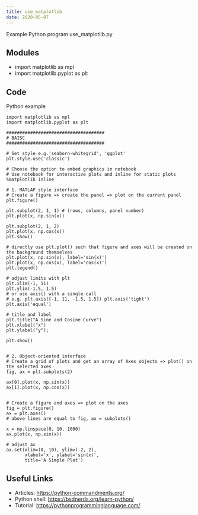 ```yaml
---
title: use_matplotlib
date: 2020-05-07
---
```

Example Python program use_matplotlib.py

## Modules

* import matplotlib as mpl
* import matplotlib.pyplot as plt

## Code

Python example

    import matplotlib as mpl
    import matplotlib.pyplot as plt
    
    #####################################
    # BAISC
    #####################################
    
    # Set style e.g.'seaborn-whitegrid', 'ggplot'
    plt.style.use('classic')
    
    # Choose the option to embed graphics in notebook
    # Use notebook for interactive plots and inline for static plots
    %matplotlib inline
    
    # 1. MATLAP style interface
    # Create a figure => create the panel => plot on the current panel
    plt.figure()
    
    plt.subplot(2, 1, 1) # (rows, columns, panel number)
    plt.plot(x, np.sin(x))
    
    plt.subplot(2, 1, 2)
    plt.plot(x, np.cos(x))
    plt.show()
    
    # directly use plt.plot() such that figure and axes will be created on the background themselves
    plt.plot(x, np.sin(x), label='sin(x)')
    plt.plot(x, np.cos(x), label='cos(x)')
    plt.legend()
    
    # adjust limits with plt
    plt.xlim(-1, 11)
    plt.ylim(-1.5, 1.5)
    # or use axis() with a single call
    # e.g. plt.axis([-1, 11, -1.5, 1.5]) plt.axis('tight') plt.axis('equal')
    
    # title and label
    plt.title("A Sine and Cosine Curve")
    plt.xlabel("x")
    plt.ylabel("y");
    
    plt.show()
    
    
    # 2. Object-oriented interface
    # Create a grid of plots and get an array of Axes objects => plot() on the selected axes
    fig, ax = plt.subplots(2)
    
    ax[0].plot(x, np.sin(x))
    ax[1].plot(x, np.cos(x))
    
    
    # Create a figure and axes => plot on the axes
    fig = plt.figure()
    ax = plt.axes()
    # above lines are equal to fig, ax = subplots()
    
    x = np.linspace(0, 10, 1000)
    ax.plot(x, np.sin(x))
    
    # adjust ax
    ax.set(xlim=(0, 10), ylim=(-2, 2),
           xlabel='x', ylabel='sin(x)',
           title='A Simple Plot')

## Useful Links

- Articles: https://python-commandments.org/
- Python shell: https://bsdnerds.org/learn-python/
- Tutorial: https://pythonprogramminglanguage.com/
